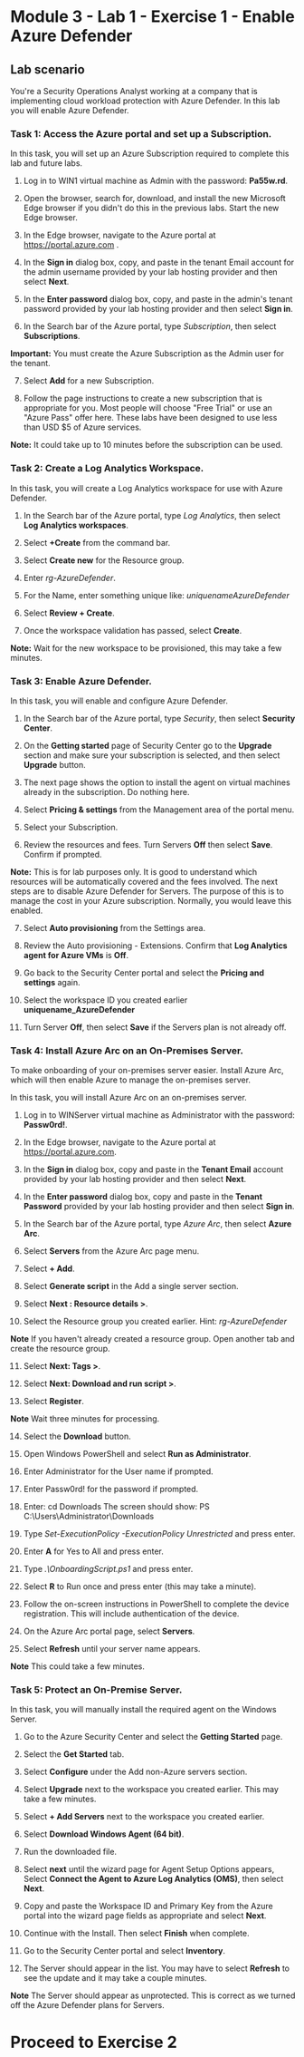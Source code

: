 # Module 3 - Lab 1 - Exercise 1 - Enable Azure Defender

## Lab scenario

You're a Security Operations Analyst working at a company that is implementing cloud workload protection with Azure Defender.  In this lab you will enable Azure Defender.

### Task 1: Access the Azure portal and set up a Subscription.

In this task, you will set up an Azure Subscription required to complete this lab and future labs.

1. Log in to WIN1 virtual machine as Admin with the password: **Pa55w.rd**.  

2.  Open the browser, search for, download, and install the new Microsoft Edge browser if you didn't do this in the previous labs. Start the new Edge browser.

3.  In the Edge browser, navigate to the Azure portal at https://portal.azure.com .

4. In the **Sign in** dialog box, copy, and paste in the tenant Email account for the admin username provided by your lab hosting provider and then select **Next**.

5. In the **Enter password** dialog box, copy, and paste in the admin's tenant password provided by your lab hosting provider and then select **Sign in**.

6. In the Search bar of the Azure portal, type *Subscription*, then select **Subscriptions**.

**Important:** You must create the Azure Subscription as the Admin user for the tenant.

7. Select **Add** for a new Subscription.

8. Follow the page instructions to create a new subscription that is appropriate for you.  Most people will choose "Free Trial" or use an "Azure Pass" offer here.  These labs have been designed to use less than USD $5 of Azure services.

**Note:** It could take up to 10 minutes before the subscription can be used. 

### Task 2: Create a Log Analytics Workspace.

In this task, you will create a Log Analytics workspace for use with Azure Defender.

1. In the Search bar of the Azure portal, type *Log Analytics*, then select **Log Analytics workspaces**.

2. Select **+Create** from the command bar.

3. Select **Create new** for the Resource group.

4. Enter *rg-AzureDefender*.

5. For the Name, enter something unique like: *uniquenameAzureDefender*

6. Select **Review + Create**.

7. Once the workspace validation has passed, select **Create**.

**Note:** Wait for the new workspace to be provisioned, this may take a few minutes.

### Task 3: Enable Azure Defender.

In this task, you will enable and configure Azure Defender.

1. In the Search bar of the Azure portal, type *Security*, then select **Security Center**.

2. On the **Getting started** page of Security Center go to the **Upgrade** section and make sure your subscription is selected, and then select **Upgrade** button.

3. The next page shows the option to install the agent on virtual machines already in the subscription. Do nothing here.

4. Select **Pricing & settings** from the Management area of the portal menu.

5. Select your Subscription. 

6. Review the resources and fees.  Turn Servers **Off** then select **Save**.  Confirm if prompted.

**Note:** This is for lab purposes only.  It is good to understand which resources will be automatically covered and the fees involved.  The next steps are to disable Azure Defender for Servers.  The purpose of this is to manage the cost in your Azure subscription. Normally, you would leave this enabled.

7. Select **Auto provisioning** from the Settings area.

8. Review the Auto provisioning - Extensions. Confirm that **Log Analytics agent for Azure VMs** is **Off**.

9. Go back to the Security Center portal and select the **Pricing and settings** again.

10. Select the workspace ID you created earlier **uniquename_AzureDefender**

11. Turn Server **Off**, then select **Save** if the Servers plan is not already off.


### Task 4: Install Azure Arc on an On-Premises Server.

To make onboarding of your on-premises server easier.  Install Azure Arc, which will then enable Azure to manage the on-premises server.

In this task, you will install Azure Arc on an on-premises server.

1. Log in to WINServer virtual machine as Administrator with the password: **Passw0rd!**.  

2. In the Edge browser, navigate to the Azure portal at https://portal.azure.com.

3. In the **Sign in** dialog box, copy and paste in the **Tenant Email** account provided by your lab hosting provider and then select **Next**.

4. In the **Enter password** dialog box, copy and paste in the **Tenant Password** provided by your lab hosting provider and then select **Sign in**.

5. In the Search bar of the Azure portal, type *Azure Arc*, then select **Azure Arc**.

6. Select **Servers** from the Azure Arc page menu.

7. Select **+ Add**.

8. Select **Generate script** in the Add a single server section.

9. Select **Next : Resource details >**.

10. Select the Resource group you created earlier. Hint: *rg-AzureDefender*

**Note** If you haven't already created a resource group. Open another tab and create the resource group.

11. Select **Next: Tags >**.

12. Select **Next: Download and run script >**.

13. Select **Register**.

**Note** Wait three minutes for processing.

14. Select the **Download** button. 

15. Open Windows PowerShell and select **Run as Administrator**.

16. Enter Administrator for the User name if prompted.

17. Enter Passw0rd! for the password if prompted.

18. Enter: cd Downloads
The screen should show:
PS C:\Users\Administrator\Downloads

19. Type *Set-ExecutionPolicy -ExecutionPolicy Unrestricted* and press enter.

20. Enter **A** for Yes to All and press enter.

21. Type *.\OnboardingScript.ps1* and press enter.

22. Select **R** to Run once and press enter (this may take a minute).

23. Follow the on-screen instructions in PowerShell to complete the device registration.  This will include authentication of the device.

24. On the Azure Arc portal page, select **Servers**.

25. Select **Refresh** until your server name appears.

**Note** This could take a few minutes.

### Task 5: Protect an On-Premise Server.

In this task, you will manually install the required agent on the Windows Server.

1. Go to the Azure Security Center and select the **Getting Started** page.

2. Select the **Get Started** tab.

3. Select **Configure** under the Add non-Azure servers section.

4. Select **Upgrade** next to the workspace you created earlier.  This may take a few minutes.  

5. Select **+ Add Servers** next to the workspace you created earlier.

6. Select **Download Windows Agent (64 bit)**.

7. Run the downloaded file.

8. Select **next** until the wizard page for Agent Setup Options appears, Select **Connect the Agent to Azure Log Analytics (OMS)**, then select **Next**.

9. Copy and paste the Workspace ID and Primary Key from the Azure portal into the wizard page fields as appropriate and select **Next**.

10. Continue with the Install. Then select **Finish** when complete.

11. Go to the Security Center portal and select **Inventory**.

12. The Server should appear in the list.  You may have to select **Refresh** to see the update and it may take a couple minutes.

**Note** The Server should appear as unprotected.  This is correct as we turned off the Azure Defender plans for Servers. 

# Proceed to Exercise 2
